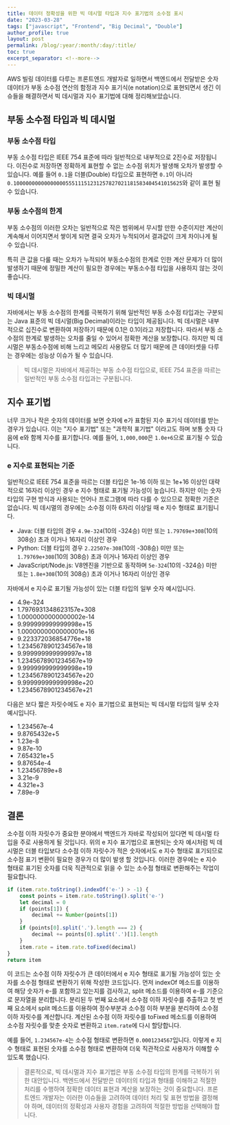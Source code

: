 ```yaml
---
title: 데이터 정확성을 위한 빅 데시멀 타입과 지수 표기법의 소수점 표시
date: "2023-03-28"
tags: ["javascript", "Frontend", "Big Decimal", "Double"]
author_profile: true
layout: post
permalink: /blog/:year/:month/:day/:title/
toc: true
excerpt_separator: <!--more-->
---
```


AWS 빌링 데이터를 다루는 프론트엔드 개발자로 일하면서 백엔드에서 전달받은 숫자 데이터가 부동 소수점 연산의 함정과 지수 표기식(e notation)으로 표현되면서 생긴 이슈들을 해결하면서 빅 데시멀과 지수 표기법에 대해 정리해보았습니다.
<!--more-->

## 부동 소수점 타입과 빅 데시멀

### 부동 소수점 타입

부동 소수점 타입은 IEEE 754 표준에 따라 일반적으로 내부적으로 2진수로 저장됩니다. 이진수로 저장하면 정확하게 표현할 수 없는 소수점 위치가 발생해 오차가 발생할 수 있습니다. 예를 들어 `0.1`을 더블(Double) 타입으로 표현하면 `0.1`이 아니라 `0.1000000000000000055511151231257827021181583404541015625`와 같이 표현 될 수 있습니다.

### 부동 소수점의 한계

부동 소수점의 이러한 오차는 일반적으로 작은 범위에서 무시할 만한 수준이지만 계산이 계속해서 이어지면서 쌓이게 되면 결국 오차가 누적되어서 결과값이 크게 차이나게 될 수 있습니다.

특히 큰 값을 다룰 때는 오차가 누적되어 부동소수점의 한계로 인한 계산 문제가 더 많이 발생하기 때문에 정밀한 계산이 필요한 경우에는 부동소수점 타입을 사용하지 않는 것이 좋습니다.

### 빅 데시멀

자바에서는 부동 소수점의 한계를 극복하기 위해 일반적인 부동 소수점 타입과는 구분되는 Java 표준의 빅 데시멀(Big Decimal)이라는 타입이 제공됩니다. 빅 데시멀은 내부적으로 십진수로 변환하여 저장하기 때문에 0.1은 0.1이라고 저장합니다. 따라서 부동 소수점의 한계로 발생하는 오차를 줄일 수 있어서 정확한 계산을 보장합니다. 하지만 빅 데시멀은 부동소수점에 비해 느리고 메모리 사용량도 더 많기 때문에 큰 데이터셋을 다루는 경우에는 성능상 이슈가 될 수 있습니다.

> 빅 데시멀은 자바에서 제공하는 부동 소수점 타입으로, IEEE 754 표준을 따르는 일반적인 부동 소수점 타입과는 구분됩니다.

## 지수 표기법

너무 크거나 작은 숫자의 데이터를 보면 숫자에 e가 표함된 지수 표기식 데이터를 받는 경우가 있습니다. 이는 "지수 표기법" 또는 "과학적 표기법" 이라고도 하며 보통 숫자 다음에 e와 함께 지수를 표기합니다. 예를 들어, `1,000,000`은 `1.0e+6`으로 표기될 수 있습니다.

### e 지수로 표현되는 기준

일반적으로 IEEE 754 표준을 따르는 더블 타입은 1e-16 이하 또는 1e+16 이상인 대략적으로 16자리 이상인 경우 e 지수 형태로 표기될 가능성이 높습니다. 하지만 이는 숫자 타입의 구현 방식과 사용되는 언어나 프로그램에 따라 다를 수 있으므로 정확한 기준은 없습니다. 빅 데시멀의 경우에는 소수점 이하 6자리 이상일 때 e 지수 형태로 표기됩니다.

- Java: 더블 타입의 경우 `4.9e-324`(10의 -324승) 미만 또는 `1.79769e+308`(10의 308승) 초과 이거나 16자리 이상인 경우
- Python: 더블 타입의 경우 `2.22507e-308`(10의 -308승) 미만 또는 `1.79769e+308`(10의 308승) 초과 이거나 16자리 이상인 경우
- JavaScript/Node.js: V8엔진을 기반으로 동작하며 `5e-324`(10의 -324승) 미만 또는 `1.8e+308`(10의 308승) 초과 이거나 16자리 이상인 경우

자바에서 e 지수로 표기될 가능성이 있는 더블 타입의 일부 숫자 예시입니다.

- 4.9e-324
- 1.7976931348623157e+308
- 1.0000000000000002e-14
- 9.999999999999998e+15
- 1.0000000000000001e+16
- 9.223372036854776e+18
- 1.2345678901234567e+18
- 9.999999999999997e+18
- 1.2345678901234567e+19
- 9.999999999999998e+19
- 1.2345678901234567e+20
- 9.999999999999998e+20
- 1.2345678901234567e+21

다음은 보다 짧은 자릿수에도 e 지수 표기법으로 표현되는 빅 데시멀 타입의 일부 숫자 예시입니다.

- 1.234567e-4
- 9.8765432e+5
- 1.23e-8
- 9.87e-10
- 7.654321e+5
- 9.87654e-4
- 1.23456789e+8
- 3.21e-9
- 4.321e+3
- 7.89e-9

## 결론

소수점 이하 자릿수가 중요한 분야에서 백엔드가 자바로 작성되어 있다면 빅 데시멀 타입을 주로 사용하게 될 것입니다. 위의 e 지수 표기법으로 표현되는 숫자 예시처럼 빅 데시멀은 더블 타입보다 소수점 이하 자릿수가 적은 숫자에서도 e 지수 형태로 표기되므로 소수점 표기 변환이 필요한 경우가 더 많이 발생 할 것입니다. 이러한 경우에는 e 지수 형태로 표기된 숫자를 더욱 직관적으로 읽을 수 있는 소수점 형태로 변환해주는 작업이 필요합니다.

```js
if (item.rate.toString().indexOf('e-') > -1) {
    const points = item.rate.toString().split('e-')
    let decimal = 0
    if (points[1]) {
        decimal += Number(points[1])
    }
    if (points[0].split('.').length === 2) {
        decimal += points[0].split('.')[1].length
    }
    item.rate = item.rate.toFixed(decimal)
}
return item
```

이 코드는 소수점 이하 자릿수가 큰 데이터에서 e 지수 형태로 표기될 가능성이 있는 숫자를 소수점 형태로 변환하기 위해 작성한 코드입니다. 먼저 indexOf 메소드를 이용하여 해당 숫자가 e-를 포함하고 있는지를 검사하고, split 메소드를 이용하여 e-를 기준으로 문자열을 분리합니다. 분리된 두 번째 요소에서 소수점 이하 자릿수를 추출하고 첫 번째 요소에서 split 메소드를 이용하여 정수부분과 소수점 이하 부분을 분리하여 소수점 이하 자릿수를 계산합니다. 계산된 소수점 이하 자릿수를 toFixed 메소드를 이용하여 소수점 자릿수를 맞춘 숫자로 변환하고 `item.rate`에 다시 할당합니다.

예를 들어, `1.234567e-4`는 소수점 형태로 변환하면 `0.0001234567`입니다. 이렇게 e 지수 형태로 표현된 숫자를 소수점 형태로 변환하여 더욱 직관적으로 사용자가 이해할 수 있도록 했습니다.

> 결론적으로, 빅 데시멀과 지수 표기법은 부동 소수점 타입의 한계를 극복하기 위한 대안입니다. 백엔드에서 전달받은 데이터의 타입과 형태를 이해하고 적절한 처리를 수행하여 정확한 데이터 표현과 계산을 보장하는 것이 중요합니다. 프론트엔드 개발자는 이러한 이슈들을 고려하여 데이터 처리 및 표현 방법을 결정해야 하며, 데이터의 정확성과 사용자 경험을 고려하여 적절한 방법을 선택해야 합니다.
